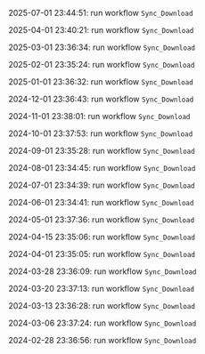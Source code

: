 2025-07-01 23:44:51: run workflow `Sync_Download` 

2025-04-01 23:40:21: run workflow `Sync_Download` 

2025-03-01 23:36:34: run workflow `Sync_Download` 

2025-02-01 23:35:24: run workflow `Sync_Download` 

2025-01-01 23:36:32: run workflow `Sync_Download` 

2024-12-01 23:36:43: run workflow `Sync_Download` 

2024-11-01 23:38:01: run workflow `Sync_Download` 

2024-10-01 23:37:53: run workflow `Sync_Download` 

2024-09-01 23:35:28: run workflow `Sync_Download` 

2024-08-01 23:34:45: run workflow `Sync_Download` 

2024-07-01 23:34:39: run workflow `Sync_Download` 

2024-06-01 23:34:41: run workflow `Sync_Download` 

2024-05-01 23:37:36: run workflow `Sync_Download` 

2024-04-15 23:35:06: run workflow `Sync_Download` 

2024-04-01 23:35:05: run workflow `Sync_Download` 

2024-03-28 23:36:09: run workflow `Sync_Download` 

2024-03-20 23:37:13: run workflow `Sync_Download` 

2024-03-13 23:36:28: run workflow `Sync_Download` 

2024-03-06 23:37:24: run workflow `Sync_Download` 

2024-02-28 23:36:56: run workflow `Sync_Download` 


